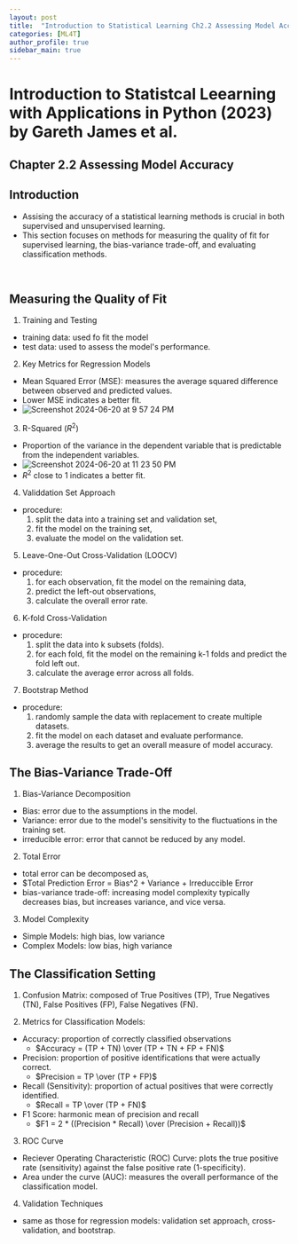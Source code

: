 ```yaml
---
layout: post
title:  "Introduction to Statistical Learning Ch2.2 Assessing Model Accuracy"
categories: [ML4T]
author_profile: true
sidebar_main: true
---
```


# Introduction to Statistcal Leearning with Applications in Python (2023) by Gareth James et al.
## Chapter 2.2 Assessing Model Accuracy

## Introduction
- Assising the accuracy of a statistical learning methods is crucial in both supervised and unsupervised learning.
- This section focuses on methods for measuring the quality of fit for supervised learning, the bias-variance trade-off, and evaluating classification methods.
<br>

## Measuring the Quality of Fit

1. Training and Testing
  - training data: used fo fit the model
  - test data: used to assess the model's performance.

2. Key Metrics for Regression Models
  - Mean Squared Error (MSE): measures the average squared difference between observed and predicted values.
  - Lower MSE indicates a better fit.
  - ![Screenshot 2024-06-20 at 9 57 24 PM](https://github.com/melody11sung/melody11sung.github.io/assets/125707768/fbb7877f-3cb1-4c4c-acac-1ef1b39e13fe)

3. R-Squared ($R^2$)
  - Proportion of the variance in the dependent variable that is predictable from the independent variables.
  - ![Screenshot 2024-06-20 at 11 23 50 PM](https://github.com/melody11sung/melody11sung.github.io/assets/125707768/6c3e8daf-80f0-4062-b5c6-20c7b6ed34ff)
  - $R^2$ close to 1 indicates a better fit.
    
4. Validdation Set Approach
  - procedure:
    1. split the data into a training set and validation set,
    2. fit the model on the training set,
    3. evaluate the model on the validation set.
   
5. Leave-One-Out Cross-Validation (LOOCV)
  - procedure:
    1. for each observation, fit the model on the remaining data,
    2. predict the left-out observations,
    3. calculate the overall error rate.
   
6. K-fold Cross-Validation
  - procedure:
    1. split the data into k subsets (folds).
    2. for each fold, fit the model on the remaining k-1 folds and predict the fold left out.
    3. calculate the average error across all folds.
   
7. Bootstrap Method
  - procedure:
    1. randomly sample the data with replacement to create multiple datasets.
    2. fit the model on each dataset and evaluate performance.
    3. average the results to get an overall measure of model accuracy.
   

## The Bias-Variance Trade-Off

1. Bias-Variance Decomposition
  - Bias: error due to the assumptions in the model.
  - Variance: error due to the model's sensitivity to the fluctuations in the training set.
  - irreducible error: error that cannot be reduced by any model.
 
2. Total Error
  - total error can be decomposed as,
  - $Total Prediction Error = Bias^2 + Variance + Irreduccible Error
  - bias-variance trade-off: increasing model complexity typically decreases bias, but increases variance, and vice versa.
 
3. Model Complexity
  - Simple Models: high bias, low variance
  - Complex Models: low bias, high variance


## The Classification Setting

1. Confusion Matrix: composed of True Positives (TP), True Negatives (TN), False Positives (FP), False Negatives (FN).

2. Metrics for Classification Models:
  - Accuracy: proportion of correctly classified observations
      - $Accuracy = (TP + TN) \over (TP + TN + FP + FN)$
  - Precision: proportion of positive identifications that were actually correct.
      - $Precision = TP \over (TP + FP)$
  - Recall (Sensitivity): proportion of actual positives that were correctly identified.
      - $Recall = TP \over (TP + FN)$
  - F1 Score: harmonic mean of precision and recall
      - $F1 = 2 * ((Precision * Recall) \over (Precision + Recall))$

3. ROC Curve
  - Reciever Operating Characteristic (ROC) Curve: plots the true positive rate (sensitivity) against the false positive rate (1-specificity).
  - Area under the curve (AUC): measures the overall performance of the classification model.

4. Validation Techniques
  - same as those for regression models: validation set approach, cross-validation, and bootstrap.  
